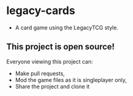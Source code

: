 # legacy-cards
* A card game using the LegacyTCG style.

## This project is open source!
Everyone viewing this project can:
 * Make pull requests,
 * Mod the game files as it is singleplayer only,
 * Share the project and clone it
